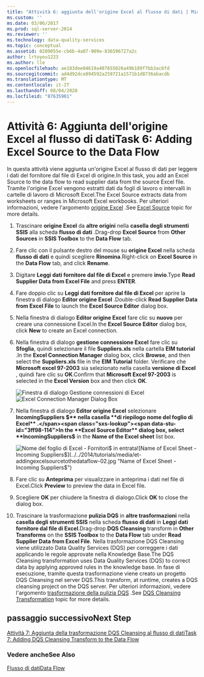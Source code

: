 ```yaml
---
title: "Attività 6: aggiunta dell'origine Excel al flusso di dati | Microsoft Docs"
ms.custom: ''
ms.date: 03/06/2017
ms.prod: sql-server-2014
ms.reviewer: ''
ms.technology: data-quality-services
ms.topic: conceptual
ms.assetid: 0209055e-cb6b-4a07-909e-836596727a2c
author: lrtoyou1223
ms.author: lle
ms.openlocfilehash: ae183dee04619a407655026a49b189f7bb3ac6fd
ms.sourcegitcommit: ad4d92dce894592a259721a1571b1d8736abacdb
ms.translationtype: MT
ms.contentlocale: it-IT
ms.lasthandoff: 08/04/2020
ms.locfileid: "87635901"
---
```

# <a name="task-6-adding-excel-source-to-the-data-flow"></a><span data-ttu-id="3ff98-102">Attività 6: Aggiunta dell'origine Excel al flusso di dati</span><span class="sxs-lookup"><span data-stu-id="3ff98-102">Task 6: Adding Excel Source to the Data Flow</span></span>
  <span data-ttu-id="3ff98-103">In questa attività viene aggiunta un'origine Excel al flusso di dati per leggere i dati del fornitore dal file di Excel di origine.</span><span class="sxs-lookup"><span data-stu-id="3ff98-103">In this task, you add an Excel Source to the data flow to read supplier data from the source Excel file.</span></span> <span data-ttu-id="3ff98-104">Tramite l'origine Excel vengono estratti dati da fogli di lavoro o intervalli in cartelle di lavoro di Microsoft Excel.</span><span class="sxs-lookup"><span data-stu-id="3ff98-104">The Excel Source extracts data from worksheets or ranges in Microsoft Excel workbooks.</span></span> <span data-ttu-id="3ff98-105">Per ulteriori informazioni, vedere l'argomento [origine Excel](../integration-services/data-flow/excel-source.md) .</span><span class="sxs-lookup"><span data-stu-id="3ff98-105">See [Excel Source](../integration-services/data-flow/excel-source.md) topic for more details.</span></span>

1.  <span data-ttu-id="3ff98-106">Trascinare **origine Excel** da **altre origini** nella **casella degli strumenti SSIS** alla scheda **flusso di dati** .</span><span class="sxs-lookup"><span data-stu-id="3ff98-106">Drag-drop **Excel Source** from **Other Sources** in **SSIS Toolbox** to the **Data Flow** tab.</span></span>

2.  <span data-ttu-id="3ff98-107">Fare clic con il pulsante destro del mouse su **origine Excel** nella scheda **flusso di dati** e quindi scegliere **Rinomina**.</span><span class="sxs-lookup"><span data-stu-id="3ff98-107">Right-click on **Excel Source** in the **Data Flow** tab, and click **Rename**.</span></span>

3.  <span data-ttu-id="3ff98-108">Digitare **Leggi dati fornitore dal file di Excel** e premere **invio**.</span><span class="sxs-lookup"><span data-stu-id="3ff98-108">Type **Read Supplier Data from Excel File** and press **ENTER**.</span></span>

4.  <span data-ttu-id="3ff98-109">Fare doppio clic su **Leggi dati fornitore dal file di Excel** per aprire la finestra di dialogo **Editor origine Excel** .</span><span class="sxs-lookup"><span data-stu-id="3ff98-109">Double-click **Read Supplier Data from Excel File** to launch the **Excel Source Editor** dialog box.</span></span>

5.  <span data-ttu-id="3ff98-110">Nella finestra di dialogo **Editor origine Excel** fare clic su **nuovo** per creare una connessione Excel.</span><span class="sxs-lookup"><span data-stu-id="3ff98-110">In the **Excel Source Editor** dialog box, click **New** to create an Excel connection.</span></span>

6.  <span data-ttu-id="3ff98-111">Nella finestra di dialogo **gestione connessione Excel** fare clic su **Sfoglia**, quindi selezionare il file **Suppliers.xls** nella cartella **EIM tutorial** .</span><span class="sxs-lookup"><span data-stu-id="3ff98-111">In the **Excel Connection Manager** dialog box, click **Browse**, and then select the **Suppliers.xls** file in the **EIM Tutorial** folder.</span></span> <span data-ttu-id="3ff98-112">Verificare che **Microsoft excel 97-2003** sia selezionato nella casella **versione di Excel** , quindi fare clic su **OK**.</span><span class="sxs-lookup"><span data-stu-id="3ff98-112">Confirm that **Microsoft Excel 97-2003** is selected in the **Excel Version** box and then click **OK**.</span></span>

     <span data-ttu-id="3ff98-113">![Finestra di dialogo Gestione connessioni di Excel](../../2014/tutorials/media/et-addingexcelsourcetothedataflow-01.jpg "Finestra di dialogo Gestione connessioni di Excel")</span><span class="sxs-lookup"><span data-stu-id="3ff98-113">![Excel Connection Manager Dialog Box](../../2014/tutorials/media/et-addingexcelsourcetothedataflow-01.jpg "Excel Connection Manager Dialog Box")</span></span>

7.  <span data-ttu-id="3ff98-114">Nella finestra di dialogo **Editor origine Excel** selezionare **IncomingSuppliers $** nella casella **di riepilogo nome del foglio di Excel** .</span><span class="sxs-lookup"><span data-stu-id="3ff98-114">In the **Excel Source Editor** dialog box, select **IncomingSuppliers$** in the **Name of the Excel sheet** list box.</span></span>

     <span data-ttu-id="3ff98-115">![Nome del foglio di Excel - Fornitori$ in entrata](../../2014/tutorials/media/et-addingexcelsourcetothedataflow-02.jpg "Nome del foglio di Excel - Fornitori$ in entrata")</span><span class="sxs-lookup"><span data-stu-id="3ff98-115">![Name of Excel Sheet - Incoming Suppliers$](../../2014/tutorials/media/et-addingexcelsourcetothedataflow-02.jpg "Name of Excel Sheet - Incoming Suppliers$")</span></span>

8.  <span data-ttu-id="3ff98-116">Fare clic su **Anteprima** per visualizzare in anteprima i dati nel file di Excel.</span><span class="sxs-lookup"><span data-stu-id="3ff98-116">Click **Preview** to preview the data in Excel file.</span></span>

9. <span data-ttu-id="3ff98-117">Scegliere **OK** per chiudere la finestra di dialogo.</span><span class="sxs-lookup"><span data-stu-id="3ff98-117">Click **OK** to close the dialog box.</span></span>

10. <span data-ttu-id="3ff98-118">Trascinare la trasformazione **pulizia DQS** in **altre trasformazioni** nella **casella degli strumenti SSIS** nella scheda **flusso di dati** in **Leggi dati fornitore dal file di Excel**.</span><span class="sxs-lookup"><span data-stu-id="3ff98-118">Drag-drop **DQS Cleansing** transform in **Other Transforms** on the **SSIS Toolbox** to the **Data Flow** tab under **Read Supplier Data from Excel File**.</span></span> <span data-ttu-id="3ff98-119">Nella trasformazione DQS Cleansing viene utilizzato Data Quality Services (DQS) per correggere i dati applicando le regole approvate nella Knowledge Base.</span><span class="sxs-lookup"><span data-stu-id="3ff98-119">The DQS Cleansing transformation uses Data Quality Services (DQS) to correct data by applying approved rules in the knowledge base.</span></span> <span data-ttu-id="3ff98-120">In fase di esecuzione, tramite questa trasformazione viene creato un progetto DQS Cleansing nel server DQS.</span><span class="sxs-lookup"><span data-stu-id="3ff98-120">This transform, at runtime, creates a DQS cleansing project on the DQS server.</span></span> <span data-ttu-id="3ff98-121">Per ulteriori informazioni, vedere l'argomento [trasformazione della pulizia DQS](https://msdn.microsoft.com/library/ee677619.aspx) .</span><span class="sxs-lookup"><span data-stu-id="3ff98-121">See [DQS Cleansing Transformation](https://msdn.microsoft.com/library/ee677619.aspx) topic for more details.</span></span>

## <a name="next-step"></a><span data-ttu-id="3ff98-122">passaggio successivo</span><span class="sxs-lookup"><span data-stu-id="3ff98-122">Next Step</span></span>

[<span data-ttu-id="3ff98-123">Attività 7: Aggiunta della trasformazione DQS Cleansing al flusso di dati</span><span class="sxs-lookup"><span data-stu-id="3ff98-123">Task 7: Adding DQS Cleansing Transform to the Data Flow</span></span>](task-7-adding-dqs-cleansing-transform-to-the-data-flow.md)

### <a name="see-also"></a><span data-ttu-id="3ff98-124">Vedere anche</span><span class="sxs-lookup"><span data-stu-id="3ff98-124">See Also</span></span>

[<span data-ttu-id="3ff98-125">Flusso di dati</span><span class="sxs-lookup"><span data-stu-id="3ff98-125">Data Flow</span></span>](../integration-services/data-flow/data-flow.md)
